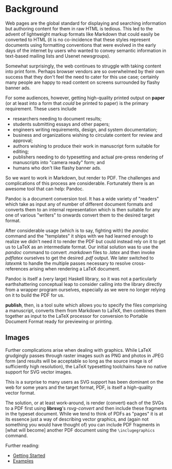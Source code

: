 Background
==========

Web pages are the global standard for displaying and searching information
but authoring content for them in raw HTML is tedious. This led to the
advent of lightweight markup formats like Markdown that could easily be
converted to HTML (it is no co-incidence that these styles represent
documents using formatting conventions that were evolved in the early days
of the internet by users who wanted to convey semantic information in
text-based mailing lists and Usenet newsgroups).

Somewhat surprisingly, the web continues to struggle with taking content
into print form. Perhaps browser vendors are so overwhelmed by their own
success that they don't feel the need to cater for this use case; certainly
many people are happy to read content on screens surrounded by flashy
banner ads.

For some audiences, however, getting high-quality printed output on
**paper** (or at least into a form that _could_ be printed to paper) is the
primary requirement. These users include

 - researchers needing to document results;
 - students submitting essays and other papers;
 - engineers writing requirements, design, and system documentation;
 - business and organizations wishing to circulate content for review and
   approval;
 - authors wishing to produce their work in manuscript form suitable for
   editing;
 - publishers needing to do typesetting and actual pre-press rendering of
   manuscripts into "camera ready" form; and
 - humans who don't like flashy banner ads.

So we want to work in Markdown, but render to PDF. The challenges and
complications of this process are considerable. Fortunately there is an
awesome tool that can help: Pandoc.

Pandoc is a document conversion tool. It has a wide variety of "readers"
which take as input any of number of different document formats and
converts them to an internal representation which is then suitable for any
one of various "writers" to onwards convert them to the desired target
format.

After considerable usage (which is to say, fighting with) the _pandoc_
command and the "templates" it ships with we had learned enough to realize
we didn't need it to render the PDF but could instead rely on it to get us
to LaTeX as an intermediate format. Our initial solution was to use the
_pandoc_ command to convert _.markdown_ files to _.latex_ and then invoke
_pdflatex_ ourselves to get the desired _.pdf_ output. We later switched to
_latexmk_ to handle the multiple passes necessary to resolve
cross-references arising when rendering a LaTeX document.

Pandoc is itself a (very large) Haskell library, so it was not a
particularly earthshattering conceptual leap to consider calling into the
library directly from a wrapper program ourselves, especially as we were no
longer relying on it to build the PDF for us.

**publish**, then, is a tool suite which allows you to specify the files
comprising a manuscript, converts them from Markdown to LaTeX, then
combines them together as input to the LaTeX processor for conversion to
Portable Document Format ready for previewing or printing.

Images
------

Further complications arise when dealing with graphics. While LaTeX
grudgingly passes through raster images such as PNG and photos in JPEG form
(and results will be acceptable so long as the source image is of
sufficiently high resolution), the LaTeX typesetting toolchains have no
native support for SVG vector images.

This is a surprise to many users as SVG support has been dominant on the
web for some years and the target format, PDF, is itself a high-quality
vector format.

The solution, or at least work-around, is render (convert) each of the SVGs
to a PDF first using **librsvg**'s _rsvg-convert_ and then include these
fragments in the typeset document.  While we tend to think of PDFs as
"pages" it is at its essence just a way of describing vector graphics, and
(again not something you would have thought of) you can include PDF
fragments in \[what will become\] another PDF document using the
`\inclugegraphics` command.

Further reading:

 - [Getting Started](Tutorial.markdown)
 - [Examples](Examples.markdown)
